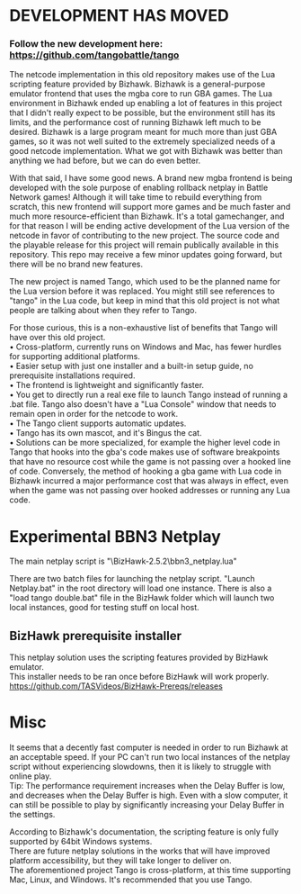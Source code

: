 # DEVELOPMENT HAS MOVED
### Follow the new development here: https://github.com/tangobattle/tango  

The netcode implementation in this old repository makes use of the Lua scripting feature provided by Bizhawk. Bizhawk is a general-purpose emulator frontend that uses the mgba core to run GBA games. The Lua environment in Bizhawk ended up enabling a lot of features in this project that I didn't really expect to be possible, but the environment still has its limits, and the performance cost of running Bizhawk left much to be desired. Bizhawk is a large program meant for much more than just GBA games, so it was not well suited to the extremely specialized needs of a good netcode implementation. What we got with Bizhawk was better than anything we had before, but we can do even better.

With that said, I have some good news. A brand new mgba frontend is being developed with the sole purpose of enabling rollback netplay in Battle Network games! Although it will take time to rebuild everything from scratch, this new frontend will support more games and be much faster and much more resource-efficient than Bizhawk. It's a total gamechanger, and for that reason I will be ending active development of the Lua version of the netcode in favor of contributing to the new project. The source code and the playable release for this project will remain publically available in this repository. This repo may receive a few minor updates going forward, but there will be no brand new features.

The new project is named Tango, which used to be the planned name for the Lua version before it was replaced. You might still see references to "tango" in the Lua code, but keep in mind that this old project is not what people are talking about when they refer to Tango.  

For those curious, this is a non-exhaustive list of benefits that Tango will have over this old project.  
• Cross-platform, currently runs on Windows and Mac, has fewer hurdles for supporting additional platforms.  
• Easier setup with just one installer and a built-in setup guide, no prerequisite installations required.  
• The frontend is lightweight and significantly faster.  
• You get to directly run a real exe file to launch Tango instead of running a .bat file. Tango also doesn't have a "Lua Console" window that needs to remain open in order for the netcode to work.  
• The Tango client supports automatic updates.  
• Tango has its own mascot, and it's Bingus the cat.  
• Solutions can be more specialized, for example the higher level code in Tango that hooks into the gba's code makes use of software breakpoints that have no resource cost while the game is not passing over a hooked line of code. Conversely, the method of hooking a gba game with Lua code in Bizhawk incurred a major performance cost that was always in effect, even when the game was not passing over hooked addresses or running any Lua code.  


# Experimental BBN3 Netplay

The main netplay script is "\BizHawk-2.5.2\bbn3_netplay.lua"

There are two batch files for launching the netplay script. "Launch Netplay.bat" in the root directory will load one instance.
There is also a "load tango double.bat" file in the BizHawk folder which will launch two local instances, good for testing stuff on local host.

## BizHawk prerequisite installer
This netplay solution uses the scripting features provided by BizHawk emulator.  
This installer needs to be ran once before BizHawk will work properly.  
https://github.com/TASVideos/BizHawk-Prereqs/releases


# Misc

It seems that a decently fast computer is needed in order to run Bizhawk at an acceptable speed. 
If your PC can't run two local instances of the netplay script without experiencing slowdowns, then it is likely to struggle with online play.  
Tip: The performance requirement increases when the Delay Buffer is low, and decreases when the Delay Buffer is high. Even with a slow computer, it can still be possible to play by significantly increasing your Delay Buffer in the settings.

According to Bizhawk's documentation, the scripting feature is only fully supported by 64bit Windows systems.  
There are future netplay solutions in the works that will have improved platform accessibility, but they will take longer to deliver on.  
The aforementioned project Tango is cross-platform, at this time supporting Mac, Linux, and Windows. It's recommended that you use Tango.
